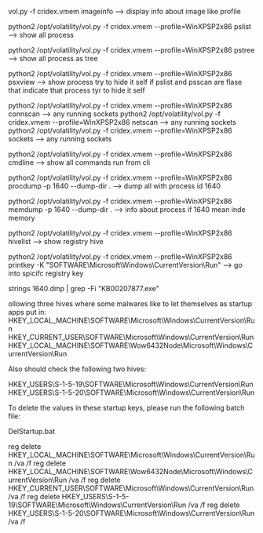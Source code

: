 
vol.py -f  cridex.vmem imageinfo --> display  info  about image like profile 


python2 /opt/volatility/vol.py -f  cridex.vmem --profile=WinXPSP2x86 pslist --> show all process 

python2 /opt/volatility/vol.py -f  cridex.vmem --profile=WinXPSP2x86 pstree  --> show all process as tree


python2 /opt/volatility/vol.py -f  cridex.vmem --profile=WinXPSP2x86 psxview --> show process try to hide it self 
if pslist and psscan are flase that indicate that process tyr to hide it self 


python2 /opt/volatility/vol.py -f  cridex.vmem --profile=WinXPSP2x86 connscan --> any running sockets 
python2 /opt/volatility/vol.py -f  cridex.vmem --profile=WinXPSP2x86 netscan  --> any running sockets 
python2 /opt/volatility/vol.py -f  cridex.vmem --profile=WinXPSP2x86 sockets  --> any running sockets 

python2 /opt/volatility/vol.py -f  cridex.vmem --profile=WinXPSP2x86 cmdline  --> show all commands run from cli 

python2 /opt/volatility/vol.py -f  cridex.vmem --profile=WinXPSP2x86 procdump -p 1640 --dump-dir . --> dump all with process id 1640

python2 /opt/volatility/vol.py -f  cridex.vmem --profile=WinXPSP2x86 memdump -p 1640 --dump-dir . --> info about process if 1640 mean inde memory



python2 /opt/volatility/vol.py -f  cridex.vmem --profile=WinXPSP2x86 hivelist --> show registry hive


python2 /opt/volatility/vol.py -f  cridex.vmem --profile=WinXPSP2x86 printkey -K "SOFTWARE\Microsoft\Windows\CurrentVersion\Run"   --> go into spicifc registry key 

strings 1640.dmp | grep  -Fi "KB00207877.exe"


ollowing three hives where some malwares like to let themselves as startup apps put in:
HKEY_LOCAL_MACHINE\SOFTWARE\Microsoft\Windows\CurrentVersion\Run
HKEY_CURRENT_USER\SOFTWARE\Microsoft\Windows\CurrentVersion\Run
HKEY_LOCAL_MACHINE\SOFTWARE\Wow6432Node\Microsoft\Windows\CurrentVersion\Run


Also should check the following two hives:

HKEY_USERS\S-1-5-19\SOFTWARE\Microsoft\Windows\CurrentVersion\Run
HKEY_USERS\S-1-5-20\SOFTWARE\Microsoft\Windows\CurrentVersion\Run


To delete the values in these startup keys, please run the following batch file:

DelStartup.bat

reg delete HKEY_LOCAL_MACHINE\SOFTWARE\Microsoft\Windows\CurrentVersion\Run /va /f
reg delete HKEY_LOCAL_MACHINE\SOFTWARE\Wow6432Node\Microsoft\Windows\CurrentVersion\Run /va /f
reg delete HKEY_CURRENT_USER\SOFTWARE\Microsoft\Windows\CurrentVersion\Run /va /f
reg delete HKEY_USERS\S-1-5-19\SOFTWARE\Microsoft\Windows\CurrentVersion\Run /va /f
reg delete HKEY_USERS\S-1-5-20\SOFTWARE\Microsoft\Windows\CurrentVersion\Run /va /f

